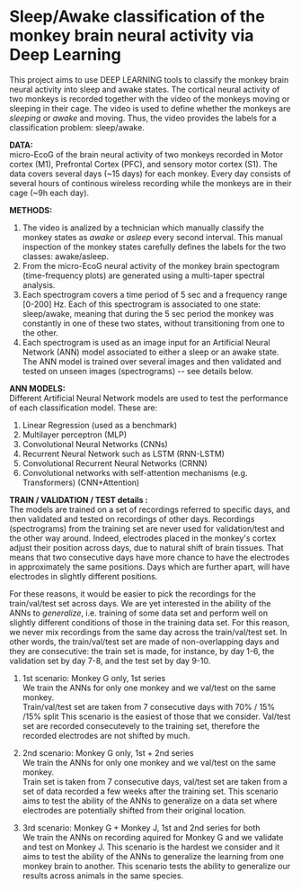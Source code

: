 
# Sleep/Awake classification of the monkey brain neural activity via Deep Learning 

This project aims to use DEEP LEARNING tools to classify the monkey brain neural activity into sleep and awake states. 
The cortical neural activity of two monkeys is recorded together with the video of the monkeys moving or sleeping in their cage. The video is used to define whether the monkeys are _sleeping_ or _awake_ and moving. Thus, the video provides the labels for a classification problem: sleep/awake. 

**DATA:** <br>
micro-EcoG of the brain neural activity of two monkeys recorded in Motor cortex (M1), Prefrontal Cortex (PFC), and sensory motor cortex (S1). The data covers several days (~15 days) for each monkey. Every day consists of several hours of continous wireless recording while the monkeys are in their cage (~9h each day).

**METHODS:** <br>
1. The video is analized by a technician which manually classify the monkey states as _awake_ or _asleep_ every second interval. This manual inspection of the monkey states carefully defines the labels for the two classes: awake/asleep.
2. From the micro-EcoG neural activity of the monkey brain spectogram (time-frequency plots) are generated using a multi-taper spectral analysis. 
3. Each spectrogram covers a time period of 5 sec and a frequency range [0-200] Hz. Each of this spectrogram is associated to one state: sleep/awake, meaning that during the 5 sec period the monkey was constantly in one of these two states, without transitioning from one to the other. 
4. Each spectrogram is used as an image input for an Artificial Neural Network (ANN) model associated to either a sleep or an awake state. The ANN model is trained over several images and then validated and tested on unseen images (spectrograms) -- see details below. 

**ANN MODELS:** <br>
Different Artificial Neural Network models are used to test the performance of each classification model. These are:
1. Linear Regression (used as a benchmark)
2. Multilayer perceptron (MLP)
3. Convolutional Neural Networks (CNNs)
4. Recurrent Neural Network such as LSTM (RNN-LSTM)
5. Convolutional Recurrent Neural Networks (CRNN)
6. Convolutional networks with self-attention mechanisms (e.g. Transformers) (CNN+Attention)

**TRAIN / VALIDATION / TEST details :** <br>
The models are trained on a set of recordings referred to specific days, and then validated and tested on recordings of other days. Recordings (spectrograms) from the training set are never used for validation/test and the other way around. Indeed, electrodes placed in the monkey's cortex adjust their position across days, due to natural shift of brain tissues. That means that two consecutive days have more chance to have the electrodes in approximately the same positions. Days which are further apart, will have electrodes in slightly different positions.

For these reasons, it would be easier to pick the recordings for the train/val/test set across days. We are yet interested in the ability of the ANNs to *generalize*, i.e. training of some data set and perform well on slightly different conditions of those in the training data set. For this reason, we never mix recordings from the same day across the train/val/test set. In other words, the train/val/test set are made of non-overlapping days and they are consecutive: the train set is made, for instance, by day 1-6, the validation set by day 7-8, and the test set by day 9-10. 

1. 1st scenario: Monkey G only, 1st series <br>
 We train the ANNs for only one monkey and we val/test on the same monkey. <br>
 Train/val/test set are taken from 7 consecutive days with 70% / 15% /15% split
 This scenario is the easiest of those that we consider. Val/test set are recorded consecutevely to the training set, therefore the recorded electrodes 
 are not shifted by much.

2. 2nd scenario: Monkey G only, 1st + 2nd series <br>
 We train the ANNs for only one monkey and we val/test on the same monkey. <br>
 Train set is taken from 7 consecutive days,  val/test set are taken from a set of data recorded a few weeks after the training set. 
 This scenario aims to test the ability of the ANNs to generalize on a data set where electrodes are potentially shifted from their original location. 
 
3. 3rd scenario: Monkey G + Monkey J, 1st and 2nd series for both <br>
 We train the ANNs on recording aquired for Monkey G and we validate and test on Monkey J. 
 This scenario is the hardest we consider and it aims to test the ability of the ANNs to generalize the learning from one monkey brain to another. This    scenario tests the ability to generalize our results across animals in the same species.  

 
